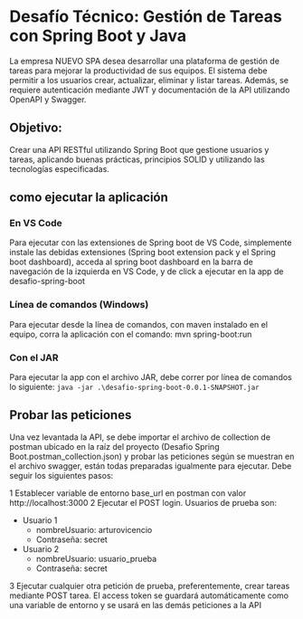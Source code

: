# Desafío Técnico: Gestión de Tareas con Spring Boot y Java

La empresa NUEVO SPA desea desarrollar una plataforma de gestión de tareas para mejorar la productividad de sus equipos. El sistema debe permitir a los usuarios crear, actualizar, eliminar y listar tareas. Además, se requiere autenticación mediante JWT y documentación de la API utilizando OpenAPI y Swagger.

## Objetivo:
Crear una API RESTful utilizando Spring Boot que gestione usuarios y tareas, aplicando buenas prácticas, principios SOLID y utilizando las tecnologías especificadas.

## como ejecutar la aplicación

### En VS Code
Para ejecutar con las extensiones de Spring boot de VS Code, simplemente instale las debidas extensiones (Spring boot extension pack y el Spring boot dashboard), acceda al spring boot dashboard en la barra de navegación de la izquierda en VS Code, y de click a ejecutar en la app de desafio-spring-boot

### Línea de comandos (Windows)
Para ejecutar desde la línea de comandos, con maven instalado en el equipo, corra la aplicación con el comando: mvn spring-boot:run

### Con el JAR
Para ejecutar la app con el archivo JAR, debe correr por línea de comandos lo siguiente: 
```java -jar .\desafio-spring-boot-0.0.1-SNAPSHOT.jar```

## Probar las peticiones
Una vez levantada la API, se debe importar el archivo de collection de postman ubicado en la raíz del proyecto (Desafio Spring Boot.postman_collection.json) y probar las peticiones según se muestran en el archivo swagger, están todas preparadas igualmente para ejecutar. 
Debe seguir los siguientes pasos:

1 Establecer variable de entorno base_url en postman con valor http://localhost:3000
2 Ejecutar el POST login. Usuarios de prueba son:
- Usuario 1
    - nombreUsuario: arturovicencio
    - Contraseña: secret
- Usuario 2
    - nombreUsuario: usuario_prueba
    - Contraseña: secret

3 Ejecutar cualquier otra petición de prueba, preferentemente, crear tareas mediante POST tarea. El access token se guardará automáticamente como una variable de entorno y se usará en las demás peticiones a la API
